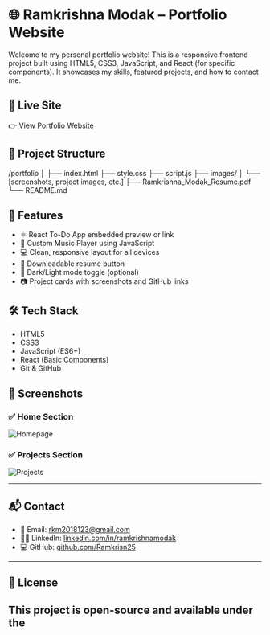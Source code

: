 # 🌐 Ramkrishna Modak – Portfolio Website

Welcome to my personal portfolio website! This is a responsive frontend project built using HTML5, CSS3, JavaScript, and React (for specific components). It showcases my skills, featured projects, and how to contact me.

## 🔗 Live Site

👉 [View Portfolio Website](https://Ramkrisn25/Ramkrisn25.github.io)  

## 📁 Project Structure
/portfolio
│
├── index.html
├── style.css
├── script.js
├── images/
│ └── [screenshots, project images, etc.]
├── Ramkrishna_Modak_Resume.pdf
└── README.md

## 🚀 Features

- ⚛️ React To-Do App embedded preview or link
- 🎵 Custom Music Player using JavaScript
- 💻 Clean, responsive layout for all devices
- 📄 Downloadable resume button
- 🌙 Dark/Light mode toggle (optional)
- 📷 Project cards with screenshots and GitHub links

## 🛠️ Tech Stack

- HTML5
- CSS3
- JavaScript (ES6+)
- React (Basic Components)
- Git & GitHub

## 📸 Screenshots

### ✅ Home Section
![Homepage](images/home-screenshot.png)

### ✅ Projects Section
![Projects](images/project-screenshot.png)

---

## 📬 Contact

- 📧 Email: [rkm2018123@gmail.com](mailto:rkm2018123@gmail.com)
- 🧑‍💼 LinkedIn: [linkedin.com/in/ramkrishnamodak](https://linkedin.com/in/ramkrishnamodak)
- 💻 GitHub: [github.com/Ramkrisn25](https://github.com/Ramkrisn25)

---

## 📜 License

This project is open-source and available under the 
---

